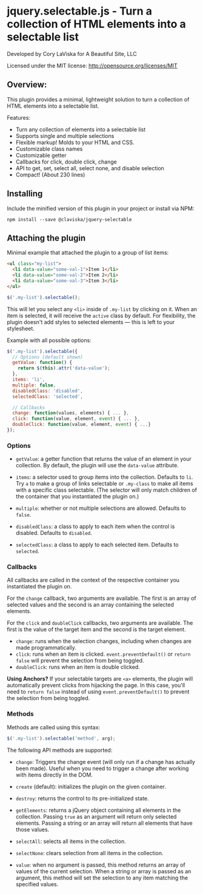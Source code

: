 # jquery.selectable.js - Turn a collection of HTML elements into a selectable list

Developed by Cory LaViska for A Beautiful Site, LLC

Licensed under the MIT license: http://opensource.org/licenses/MIT

## Overview:

This plugin provides a minimal, lightweight solution to turn a collection of HTML elements into a selectable list.

Features:

- Turn any collection of elements into a selectable list
- Supports single and multiple selections
- Flexible markup! Molds to your HTML and CSS.
- Customizable class names
- Customizable getter
- Callbacks for click, double click, change
- API to get, set, select all, select none, and disable selection
- Compact! (About 230 lines)

## Installing

Include the minified version of this plugin in your project or install via NPM:

```
npm install --save @claviska/jquery-selectable
```

## Attaching the plugin

Minimal example that attached the plugin to a group of list items:

```html
<ul class="my-list">
  <li data-value="some-val-1">Item 1</li>
  <li data-value="some-val-2">Item 2</li>
  <li data-value="some-val-3">Item 3</li>
</ul>
```

```javascript
$('.my-list').selectable();
```

This will let you select any `<li>` inside of `.my-list` by clicking on it. When an item is selected, it will receive the `active` class by default. For flexibility, the plugin doesn't add styles to selected elements — this is left to your stylesheet.

Example with all possible options:

```javascript
$('.my-list').selectable({
  // Options (default shown)
  getValue: function() {
    return $(this).attr('data-value');
  },
  items: 'li',
  multiple: false,
  disabledClass: 'disabled',
  selectedClass: 'selected',

  // Callbacks
  change: function(values, elements) { ... },
  click: function(value, element, event) { ... },
  doubleClick: function(value, element, event) { ...}
});
```

### Options

- `getValue`: a getter function that returns the value of an element in your collection. By default, the plugin will use the `data-value` attribute.

- `items`: a selector used to group items into the collection. Defaults to `li`. Try `a` to make a group of links selectable or `.my-class` to make all items with a specific class selectable. (The selector will only match children of the container that you instantiated the plugin on.)

- `multiple`: whether or not multiple selections are allowed. Defaults to `false`.

- `disabledClass`: a class to apply to each item when the control is disabled. Defaults to `disabled`.

- `selectedClass`: a class to apply to each selected item. Defaults to `selected`.

### Callbacks

All callbacks are called in the context of the respective container you instantiated the plugin on.

For the `change` callback, two arguments are available. The first is an array of selected values and the second is an array containing the selected elements.

For the `click` and `doubleClick` callbacks, two arguments are available. The first is the value of the target item and the second is the target element.

- `change`: runs when the selection changes, including when changes are made programmatically.
- `click`: runs when an item is clicked. `event.preventDefault()` or `return false` will prevent the selection from being toggled.
- `doubleClick`: runs when an item is double clicked.

**Using Anchors?** If your selectable targets are `<a>` elements, the plugin will automatically prevent clicks from hijacking the page. In this case, you'll need to `return false` instead of using `event.preventDefault()` to prevent the selection from being toggled.

### Methods

Methods are called using this syntax:

```javascript
$('.my-list').selectable('method', arg);
```

The following API methods are supported:

- `change`: Triggers the change event (will only run if a change has actually been made). Useful when you need to trigger a change after working with items directly in the DOM.

- `create` (default): initializes the plugin on the given container.

- `destroy`: returns the control to its pre-initialized state.

- `getElements`: returns a jQuery object containing all elements in the collection. Passing `true` as an argument will return only selected elements. Passing a string or an array will return all elements that have those values.

- `selectAll`: selects all items in the collection.

- `selectNone`: clears selection from all items in the collection.

- `value`: when no argument is passed, this method returns an array of values of the current selection. When a string or array is passed as an argument, this method will set the selection to any item matching the specified values.
